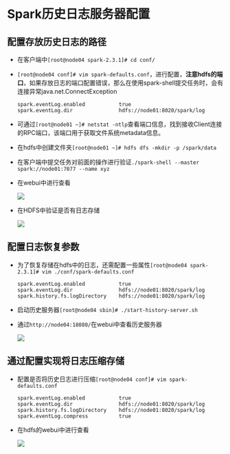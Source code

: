 # Spark历史日志服务器配置

## 配置存放历史日志的路径

* 在客户端中`[root@node04 spark-2.3.1]# cd conf/`

* `[root@node04 conf]# vim spark-defaults.conf`，进行配置，**注意hdfs的端口**，如果存放日志的端口配置错误，那么在使用spark-shell提交任务时，会有连接异常java.net.ConnectException

  ```
  spark.eventLog.enabled           true
  spark.eventLog.dir               hdfs://node01:8020/spark/log
  ```

* 可通过`[root@node01 ~]# netstat -ntlp`查看端口信息，找到接收Client连接的RPC端口，该端口用于获取文件系统metadata信息。 

  [hdfs默认端口一览]: https://blog.csdn.net/yeruby/article/details/49406073

* 在hdfs中创建文件夹`[root@node01 ~]# hdfs dfs -mkdir -p /spark/data`

* 在客户端中提交任务对前面的操作进行验证`./spark-shell --master spark://node01:7077 --name xyz`

* 在webui中进行查看

  ![](https://willipic.oss-cn-hangzhou.aliyuncs.com/Spark/%E9%85%8D%E7%BD%AE%E5%8E%86%E5%8F%B2%E6%97%A5%E5%BF%97%E6%9C%8D%E5%8A%A1%E5%99%A8-%E6%9F%A5%E7%9C%8Bspark%E8%BF%90%E8%A1%8C%E4%BB%BB%E5%8A%A1.png )

* 在HDFS中验证是否有日志存储

  ![](https://willipic.oss-cn-hangzhou.aliyuncs.com/Spark/%E9%85%8D%E7%BD%AE%E5%8E%86%E5%8F%B2%E6%9C%8D%E5%8A%A1%E5%99%A8-HDFS%E4%B8%AD%E6%9F%A5%E7%9C%8B%E5%8E%86%E5%8F%B2%E6%97%A5%E5%BF%97%E5%AD%98%E5%82%A8.png )

## 配置日志恢复参数

* 为了恢复存储在hdfs中的日志，还需配置一些属性`[root@node04 spark-2.3.1]# vim ./conf/spark-defaults.conf`

  ```
  spark.eventLog.enabled           true
  spark.eventLog.dir               hdfs://node01:8020/spark/log
  spark.history.fs.logDirectory    hdfs://node01:8020/spark/log
  ```

* 启动历史服务器`[root@node04 sbin]# ./start-history-server.sh `

* 通过` http://node04:18080/ `在webui中查看历史服务器

  ![](https://willipic.oss-cn-hangzhou.aliyuncs.com/Spark/%E9%85%8D%E7%BD%AE%E5%8E%86%E5%8F%B2%E6%9C%8D%E5%8A%A1%E5%99%A8-%E5%9C%A8webui%E4%B8%AD%E6%9F%A5%E7%9C%8B%E5%8E%86%E5%8F%B2%E6%9C%8D%E5%8A%A1%E5%99%A8.png )

## 通过配置实现将日志压缩存储

* 配置是否将历史日志进行压缩`[root@node04 conf]# vim spark-defaults.conf`

  ```
  spark.eventLog.enabled           true
  spark.eventLog.dir               hdfs://node01:8020/spark/log
  spark.history.fs.logDirectory    hdfs://node01:8020/spark/log
  spark.eventLog.compress          true
  ```

* 在hdfs的webui中进行查看

  ![](https://willipic.oss-cn-hangzhou.aliyuncs.com/Spark/%E9%85%8D%E7%BD%AE%E5%8E%86%E5%8F%B2%E6%9C%8D%E5%8A%A1%E5%99%A8-%E5%9C%A8webui%E4%B8%AD%E6%9F%A5%E7%9C%8B%E5%8E%8B%E7%BC%A9%E5%AD%98%E5%82%A8%E7%9A%84%E6%97%A5%E5%BF%97.png )



